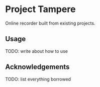 # Project Tampere  
Online recorder built from existing projects.  
## Usage  
TODO: write about how to use  
## Acknowledgements  
TODO: list everything borrowed  
